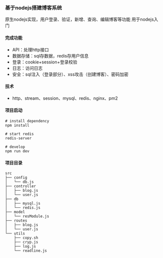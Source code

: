 ### 基于nodejs搭建博客系统
原生nodejs实现，用户登录、验证，新增、查询、编辑博客等功能
用于nodejs入门

#### 完成功能
- API：处理http接口
- 数据存储：sql存数据，redis存用户信息
- 登录：cookie+session+登录校验
- 日志：访问日志
- 安全：sql注入（登录部分）、xss攻击（创建博客）、密码加密

#### 技术
- http、stream、session、mysql、redis、nginx、pm2

#### 项目启动
```
# install dependency
npm install

# start redis
redis-server

# develop
npm run dev
```

#### 项目目录
```
src
├── config
│   └── db.js
├── controller
│   ├── blog.js
│   └── user.js
├── db
│   ├── mysql.js
│   └── redis.js
├── model
│   └── resModule.js
├── routes
│   ├── blog.js
│   └── user.js
└── utils
    ├── copy.sh
    ├── cryp.js
    ├── log.js
    └── readline.js
```